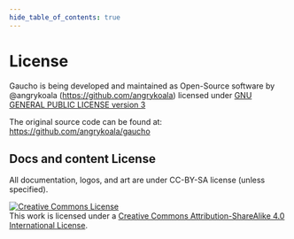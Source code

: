 ```yaml
---
hide_table_of_contents: true
---
```

# License
Gaucho is being developed and maintained as Open-Source software by @angrykoala (https://github.com/angrykoala) licensed under [GNU GENERAL PUBLIC LICENSE version 3](https://github.com/angrykoala/gaucho/blob/master/LICENSE)

The original source code can be found at: <https://github.com/angrykoala/gaucho>

## Docs and content License
All documentation, logos, and art are under CC-BY-SA license (unless specified).


<a rel="license" href="http://creativecommons.org/licenses/by-sa/4.0/">
<img alt="Creative Commons License" style={{borderWidth:0}} src="https://i.creativecommons.org/l/by-sa/4.0/88x31.png" />
</a><br />This work is licensed under a <a rel="license" href="http://creativecommons.org/licenses/by-sa/4.0/">Creative Commons Attribution-ShareAlike 4.0 International License</a>.
